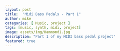 ```yaml
---
layout: post
title:  "Midi Bass Pedals - Part 1"
author: mike
categories: [ Music, project ]
tags: [music, synth, midi, project]
image: assets/img/Hammond1.jpg
description: "Part 1 of my MIDI bass pedal project"
featured: true
---
```


